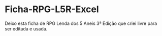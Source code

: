 # Ficha-RPG-L5R-Excel
Deixo esta ficha de RPG Lenda dos 5 Aneis 3ª Edição que criei livre para ser editada e usada.

